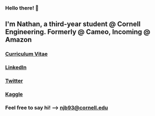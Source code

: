### Hello there! 👋
## I'm Nathan, a third-year student @ Cornell Engineering. Formerly @ Cameo, Incoming @ Amazon
### [Curriculum Vitae](/blumenfeld_resume_FA21.pdf)
### [LinkedIn](https://www.linkedin.com/in/nathanblumenfeld/)
### [Twitter](https://twitter.com/blumenfeldnate)
### [Kaggle](https://www.kaggle.com/nathanblumenfeld)
### Feel free to say hi! --> njb93@cornell.edu

